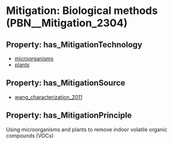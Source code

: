 # Mitigation: __Biological methods__ (PBN__Mitigation_2304)

## Property: has_MitigationTechnology

* [microorganisms](../Technology/PBN__Technology_4395)
* [plants](../Technology/PBN__Technology_4396)

## Property: has_MitigationSource

* [wang_characterization_2011](../Article/PBN__Article_71)

## Property: has_MitigationPrinciple

Using microorganisms and plants to remove indoor volatile organic compounds (VOCs)

